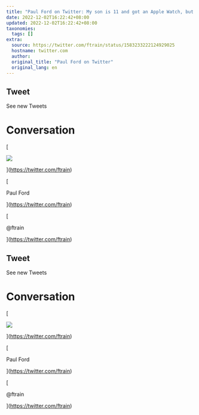 ```yaml
---
title: "Paul Ford on Twitter: My son is 11 and got an Apple Watch, but can never close his rings because he put his height in as 5’9” and thus the watch doesn’t believe he ever stands up. We can’t figure out how to change it. Genuine tragedy. / Twitter"
date: 2022-12-02T16:22:42+08:00
updated: 2022-12-02T16:22:42+08:00
taxonomies:
  tags: []
extra:
  source: https://twitter.com/ftrain/status/1583233222124929025
  hostname: twitter.com
  author: 
  original_title: "Paul Ford on Twitter"
  original_lang: en
---
```


## Tweet

See new Tweets

# Conversation

[

![](vfyOHT8R_x96.png)

](https://twitter.com/ftrain)

[

Paul Ford



](https://twitter.com/ftrain)

[

@ftrain

](https://twitter.com/ftrain)

## Tweet

See new Tweets

# Conversation

[

![](vfyOHT8R_x96.png)

](https://twitter.com/ftrain)

[

Paul Ford



](https://twitter.com/ftrain)

[

@ftrain

](https://twitter.com/ftrain)
